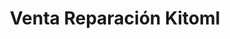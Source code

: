 ---
title: "Venta Reparación Kitoml"
url: /la-chorrera/venta-reparacion-kitoml/
shop: motocicleta
---
